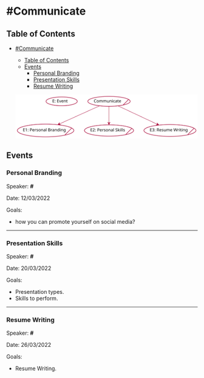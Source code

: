 # #Communicate

## Table of Contents
- [#Communicate](#communicate)
  - [Table of Contents](#table-of-contents)
  - [Events](#events)
    - [Personal Branding](#personal-branding)
    - [Presentation Skills](#presentation-skills)
    - [Resume Writing](#resume-writing)

  ![communicate](../out/puml/communicate_roadmap/Communicate.svg)


## Events

### Personal Branding 


Speaker: **#** 

Date: 12/03/2022 

Goals: 

  - how you can promote yourself on social media?


---
### Presentation Skills 


Speaker: **#** 

Date: 20/03/2022 

Goals: 

  - Presentation types.
  - Skills to perform.


---
### Resume Writing


Speaker: **#** 

Date: 26/03/2022 

Goals: 

  - Resume Writing.

